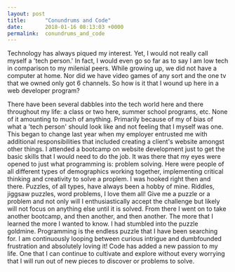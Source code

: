 ```yaml
---
layout: post
title:      "Conundrums and Code"
date:       2018-01-16 08:13:03 +0000
permalink:  conundrums_and_code
---
```



Technology has always piqued my interest. Yet, I would not really call myself a 'tech person.' In fact, I would even go so far as to say I am low tech in comparison to my milenial peers. While growing up, we did not have a computer at home. Nor did we have video games of any sort and the one tv that we owned only got 6 channels. So how is it that I wound up here in a web developer program? 

There have been several dabbles into the tech world here and there throughout my life: a class or two here, summer school programs, etc. None of it amounting to much of anything. Primarily because of my of bias of what a 'tech person' should look like and not feeling that I myself was one. This began to change last year when my employer entrusted me with additional responsibilities that included creating a client's website amongst other things. I attended a bootcamp on website development just to get the basic skills that I would need to do the job. It was there that my eyes were opened to just what programming is: problem solving. Here were people of all different types of demographics working together, implementing critical thinking and creativity to solve a proplem. I was hooked right then and there. Puzzles, of all types, have always been a hobby of mine. Riddles, jiggsaw puzzles, word problems, I love them all! Give me a puzzle or a problem and not only will I enthusiastically accept the challenge but likely will not focus on anything else until it is solved. From there I went on to take another bootcamp, and then another, and then another. The more that I learned the more I wanted to know. I had stumbled into the puzzle goldmine. Programming is the endless puzzle that I have been searching for. I am continuously looping between curious intrigue and dumbfounded frustration and absolutely loving it! Code has added a new passion to my life. One that I can continue to cultivate and explore without every worrying that I will run out of new pieces to discover or problems to solve. 
